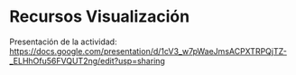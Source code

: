 # Recursos Visualización    

Presentación de la actividad: https://docs.google.com/presentation/d/1cV3_w7pWaeJmsACPXTRPQjTZ-_ELHhOfu56FVQUT2ng/edit?usp=sharing

